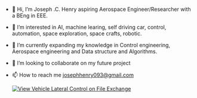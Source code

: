 - 👋 Hi, I’m Joseph .C. Henry aspiring Aerospace Engineer/Researcher with a BEng in EEE.
- 👀 I’m interested in AI, machine learing, self driving car, control, automation, space exploration, space crafts, robotic.
- 🌱 I’m currently expanding my knowledge in Control engineering, Aerospace engineering and Data structure and Algorithms.
- 💞️ I’m looking to collaborate on my future project
- 📫 How to reach me josephhenry093@gmail.com

  [![View Vehicle Lateral Control on File Exchange](https://www.mathworks.com/matlabcentral/images/matlab-file-exchange.svg)](https://www.mathworks.com/matlabcentral/fileexchange/153366-vehicle-lateral-control)

<!---
Jose-henry/Jose-henry is a ✨ special ✨ repository because its `README.md` (this file) appears on your GitHub profile.
You can click the Preview link to take a look at your changes.
--->
